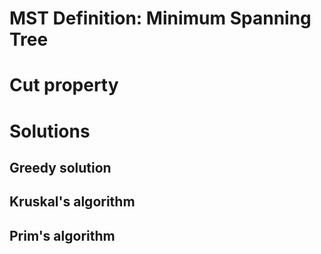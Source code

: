 
# MST Definition: Minimum Spanning Tree

# Cut property

# Solutions

## Greedy solution

## Kruskal's algorithm

## Prim's algorithm



